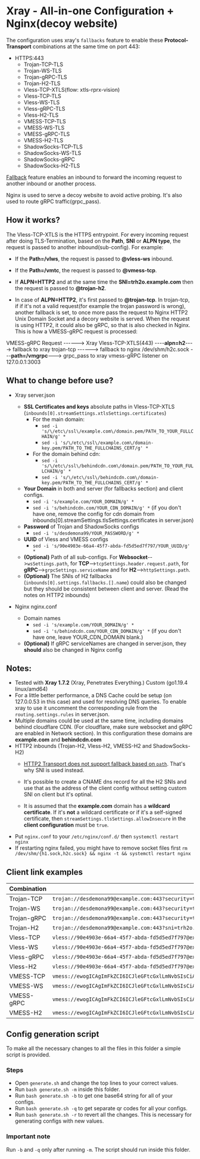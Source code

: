 # Xray - All-in-one Configuration + Nginx(decoy website)

The configuration uses xray's `fallbacks` feature to enable these **Protocol-Transport** combinations at the same time on port 443:
* HTTPS:443
    * Trojan-TCP-TLS
    * Trojan-WS-TLS
    * Trojan-gRPC-TLS
    * Trojan-H2-TLS
    * Vless-TCP-XTLS(flow: xtls-rprx-vision)
    * Vless-TCP-TLS
    * Vless-WS-TLS
    * Vless-gRPC-TLS
    * Vless-H2-TLS
    * VMESS-TCP-TLS
    * VMESS-WS-TLS
    * VMESS-gRPC-TLS
    * VMESS-H2-TLS
    * ShadowSocks-TCP-TLS
    * ShadowSocks-WS-TLS
    * ShadowSocks-gRPC
    * ShadowSocks-H2-TLS

[Fallback](https://xtls.github.io/config/features/fallback.html) feature enables an inbound to forward the incoming request to another inbound or another process.

Nginx is used to serve a decoy website to avoid active probing. It's also used to route gRPC traffic(grpc_pass).

## How it works?
The Vless-TCP-XTLS is the HTTPS entrypoint. For every incoming request after doing TLS-Termination, based on the **Path**, **SNI** or **ALPN type**, the request is passed to another inbound(sub-config). For example:
* If the **Path=/vlws**, the request is passed to **@vless-ws** inbound.
* If the **Path=/vmtc**, the request is passed to **@vmess-tcp**.

* If **ALPN=HTTP2** and at the same time the **SNI=trh2o.example.com** then the request is passed to **@trojan-h2**.
* In case of **ALPN=HTTP2**, it's first passed to **@trojan-tcp**. In trojan-tcp, if if it's not a valid request(for example the trojan password is wrong), another fallback is set, to once more pass the request to Nginx HTTP2 Unix Domain Socket and a decory website is served. When the request is using HTTP2, it could also be gRPC, so that is also checked in Nginx. This is how a VMESS-gRPC request is processed:

VMESS-gRPC Request ------> Xray Vless-TCP-XTLS(443) ----**alpn=h2**----> fallback to xray trojan-tcp ------> fallback to nginx /dev/shm/h2c.sock ---**path=/vmgrpc**---> grpc_pass to xray vmess-gRPC listener on 127.0.0.1:3003

## What to change before use?
* Xray server.json
    * **SSL Certificates and keys** absolute paths in Vless-TCP-XTLS (`inbounds[0].streamSettings.xtlsSettings.certificates`)
      * For the main domain: 
         * `sed -i 's/\/etc\/ssl\/example.com\/domain.pem/PATH_TO_YOUR_FULLCHAIN/g' *`
         * `sed -i 's/\/etc\/ssl\/example.com\/domain-key.pem/PATH_TO_THE_FULLCHAINS_CERT/g' *`
      * For the domain behind cdn:
         * `sed -i 's/\/etc\/ssl\/behindcdn.com\/domain.pem/PATH_TO_YOUR_FULLCHAIN/g' *`
         * `sed -i 's/\/etc\/ssl\/behindcdn.com\/domain-key.pem/PATH_TO_THE_FULLCHAINS_CERT/g' *`
    * **Your Domain** in both and server (for fallbacks section) and client configs.
      * `sed -i 's/example.com/YOUR_DOMAIN/g' *`  
      * `sed -i 's/behindcdn.com/YOUR_CDN_DOMAIN/g' *` (if you don't have one, remove the config for cdn domain from inbounds[0].streamSettings.tlsSettings.certificates in server.json)
    * **Password** of Trojan and ShadowSocks configs
      * `sed -i 's/desdemona99/YOUR_PASSWORD/g' *` 
    * **UUID** of Vless and VMESS configs
      * `sed -i 's/90e4903e-66a4-45f7-abda-fd5d5ed7f797/YOUR_UUID/g' *`  
    * **(Optional)** Path  of all sub-configs. For **Websocket**-->`wsSettings.path`, for **TCP**-->`tcpSettings.header.request.path`, for **gRPC**-->`grpcSettings.serviceName` and for **H2**-->`httpSettings.path`.
    * **(Optional)** The SNIs of H2 fallbacks (`inbounds[0].settings.fallbacks.[].name`) could also be changed but they should be consistent between client and server. (Read the notes on HTTP2 inbounds)

* Nginx nginx.conf
    * Domain names
      * `sed -i 's/example.com/YOUR_DOMAIN/g' *`
      * `sed -i 's/behindcdn.com/YOUR_CDN_DOMAIN/g' *` (if you don't have one, leave YOUR_CDN_DOMAIN blank.)
    * **(Optional)** If gRPC serviceNames are changed in server.json, they **should** also be changed in Nginx config

## Notes:
* Tested with **Xray 1.7.2** (Xray, Penetrates Everything.) Custom (go1.19.4 linux/amd64)
* For a little better performance, a DNS Cache could be setup (on 127.0.0.53 in this case) and used for resolving DNS queries. To enable xray to use it uncomment the corresponding rule from the `routing.settings.rules` in server.json.
* Multiple domains could be used at the same time, including domains behind cloudflare CDN. (For cloudflare, make sure websocket and gRPC are enabled in Network section). In this configuration these domains are **example.com** and **behindcdn.com**
* HTTP2 inbounds (Trojan-H2, Vless-H2, VMESS-H2 and ShadowSocks-H2)
    * [HTTP2 Transport does not support fallback based on `path`](https://xtls.github.io/config/transports/h2.html#http-2). That's why SNI is used instead.
    * It's possible to create a CNAME dns record for all the H2 SNIs and use that as the address of the client config without setting custom SNI on client but it's optinal.

    * It is assumed that the **example.com** domain has a **wildcard certificate**. If it's **not** a wildcard certificate or if it's a self-signed certificate, then `streamSettings.tlsSettings.allowInsecure` in the **client configuration** must be `true`. 
* Put `nginx.conf` to your `/etc/nginx/conf.d/` then `systemctl restart nginx`
* If restarting nginx failed, you might have to remove socket files first `rm /dev/shm/{h1.sock,h2c.sock} && nginx -t && systemctl restart nginx` 

## Client link examples

| Combination | Link |
| ----------- | ---- |
| Trojan-TCP | `trojan://desdemona99@example.com:443?security=tls&type=tcp#Trojan-TCP` |
| Trojan-WS | `trojan://desdemona99@example.com:443?security=tls&type=ws&path=/trojanws?ed=2048#Trojna-WS` |
| Trojan-gRPC | `trojan://desdemona99@example.com:443?security=tls&type=grpc&serviceName=trgrpc#Trojan-gRPC` |
| Trojan-H2 | `trojan://desdemona99@example.com:443?sni=trh2o.example.com&security=tls&type=http&path=/trh2#Trojan-H2` |
| Vless-TCP | `vless://90e4903e-66a4-45f7-abda-fd5d5ed7f797@example.com:443?security=tls&type=tcp#Vless-TCP` |
| Vless-WS | `vless://90e4903e-66a4-45f7-abda-fd5d5ed7f797@example.com:443?security=tls&type=ws?ed=2048&path=/vlws#Vless-WS` |
| Vless-gRPC | `vless://90e4903e-66a4-45f7-abda-fd5d5ed7f797@example.com:443?security=tls&type=grpc&serviceName=vlgrpc#Vless-gRPC` |
| Vless-H2 | `vless://90e4903e-66a4-45f7-abda-fd5d5ed7f797@example.com:443?sni=vlh2o.example.com&security=tls&type=http&path=/vlh2#Vless-H2` |
| VMESS-TCP | `vmess://ewogICAgImFkZCI6ICJleGFtcGxlLmNvbSIsCiAgICAiYWlkIjogIjAiLAogICAgImhvc3QiOiAiIiwKICAgICJpZCI6ICI5MGU0OTAzZS02NmE0LTQ1ZjctYWJkYS1mZDVkNWVkN2Y3OTciLAogICAgIm5ldCI6ICJ0Y3AiLAogICAgInBhdGgiOiAiL3ZtdGMiLAogICAgInBvcnQiOiAiNDQzIiwKICAgICJwcyI6ICJWTUVTUy1UQ1AiLAogICAgInNjeSI6ICJub25lIiwKICAgICJzbmkiOiAiIiwKICAgICJ0bHMiOiAidGxzIiwKICAgICJ0eXBlIjogImh0dHAiLAogICAgInYiOiAiMiIKfQo=` |
| VMESS-WS | `vmess://ewogICAgImFkZCI6ICJleGFtcGxlLmNvbSIsCiAgICAiYWlkIjogIjAiLAogICAgImhvc3QiOiAiIiwKICAgICJpZCI6ICI5MGU0OTAzZS02NmE0LTQ1ZjctYWJkYS1mZDVkNWVkN2Y3OTciLAogICAgIm5ldCI6ICJ3cyIsCiAgICAicGF0aCI6ICIvdm13cyIsCiAgICAicG9ydCI6ICI0NDMiLAogICAgInBzIjogIlZNRVNTLVdTIiwKICAgICJzY3kiOiAibm9uZSIsCiAgICAic25pIjogIiIsCiAgICAidGxzIjogInRscyIsCiAgICAidHlwZSI6ICIiLAogICAgInYiOiAiMiIKfQo=` |
| VMESS-gRPC | `vmess://ewogICAgImFkZCI6ICJleGFtcGxlLmNvbSIsCiAgICAiYWlkIjogIjAiLAogICAgImhvc3QiOiAiIiwKICAgICJpZCI6ICI5MGU0OTAzZS02NmE0LTQ1ZjctYWJkYS1mZDVkNWVkN2Y3OTciLAogICAgIm5ldCI6ICJncnBjIiwKICAgICJwYXRoIjogInZtZ3JwYyIsCiAgICAicG9ydCI6ICI0NDMiLAogICAgInBzIjogIlZNRVNTLWdSUEMiLAogICAgInNjeSI6ICJub25lIiwKICAgICJzbmkiOiAiIiwKICAgICJ0bHMiOiAidGxzIiwKICAgICJ0eXBlIjogImh0dHAiLAogICAgInYiOiAiMiIKfQo=` |
| VMESS-H2 | `vmess://ewogICAgImFkZCI6ICJleGFtcGxlLmNvbSIsCiAgICAiYWlkIjogIjAiLAogICAgImhvc3QiOiAiIiwKICAgICJpZCI6ICI5MGU0OTAzZS02NmE0LTQ1ZjctYWJkYS1mZDVkNWVkN2Y3OTciLAogICAgIm5ldCI6ICJodHRwIiwKICAgICJwYXRoIjogIi92bWgyIiwKICAgICJwb3J0IjogIjQ0MyIsCiAgICAicHMiOiAiVk1FU1MtSDIiLAogICAgInNjeSI6ICJub25lIiwKICAgICJzbmkiOiAidm1oMm8uZXhhbXBsZS5jb20iLAogICAgInRscyI6ICJ0bHMiLAogICAgInR5cGUiOiAiaHR0cCIsCiAgICAidiI6ICIyIgp9Cg==` |

## Config generation script
To make all the necessary changes to all the files in this folder a simple script is provided.
### Steps
* Open `generate.sh` and change the top lines to your correct values.
* Run `bash generate.sh -m` inside this folder.
* Run `bash generate.sh -b` to get one base64 string for all of your configs.
* Run `bash generate.sh -q` to get separate qr codes for all your configs.
* Run `bash generate.sh -r` to revert all the changes. This is necessary for generating configs with new values.

### Important note
Run `-b` and `-q` only after running `-m`. The script should run inside this folder.
